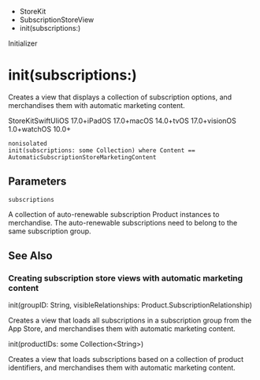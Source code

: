 

- StoreKit
- SubscriptionStoreView
-  init(subscriptions:) 

Initializer

# init(subscriptions:)

Creates a view that displays a collection of subscription options, and merchandises them with automatic marketing content.

StoreKitSwiftUIiOS 17.0+iPadOS 17.0+macOS 14.0+tvOS 17.0+visionOS 1.0+watchOS 10.0+

``` source
nonisolated
init(subscriptions: some Collection) where Content == AutomaticSubscriptionStoreMarketingContent
```

## Parameters 

`subscriptions`  

A collection of auto-renewable subscription Product instances to merchandise. The auto-renewable subscriptions need to belong to the same subscription group.

## See Also

### Creating subscription store views with automatic marketing content

init(groupID: String, visibleRelationships: Product.SubscriptionRelationship)

Creates a view that loads all subscriptions in a subscription group from the App Store, and merchandises them with automatic marketing content.

init(productIDs: some Collection&lt;String>)

Creates a view that loads subscriptions based on a collection of product identifiers, and merchandises them with automatic marketing content.

